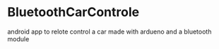 # BluetoothCarControle
 android app to relote control a car made with ardueno and a bluetooth module 
